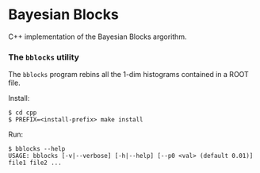 # Bayesian Blocks

C++ implementation of the Bayesian Blocks argorithm.

### The `bblocks` utility

The `bblocks` program rebins all the 1-dim histograms contained in a ROOT file.

Install:
```console
$ cd cpp
$ PREFIX=<install-prefix> make install
```

Run:
```console
$ bblocks --help
USAGE: bblocks [-v|--verbose] [-h|--help] [--p0 <val> (default 0.01)] file1 file2 ...
```
